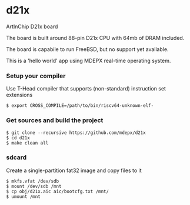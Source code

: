 # d21x

ArtInChip D21x board

The board is built around 88-pin D21x CPU with 64mb of DRAM included.

The board is capabile to run FreeBSD, but no support yet available.

This is a 'hello world' app using MDEPX real-time operating system.

### Setup your compiler

Use T-Head compiler that supports (non-standard) instruction set extensions

    $ export CROSS_COMPILE=/path/to/bin/riscv64-unknown-elf-

### Get sources and build the project
    $ git clone --recursive https://github.com/mdepx/d21x
    $ cd d21x
    $ make clean all

### sdcard ###

Create a single-partition fat32 image and copy files to it

    $ mkfs.vfat /dev/sdb
    $ mount /dev/sdb /mnt
    $ cp obj/d21x.aic aic/bootcfg.txt /mnt/
    $ umount /mnt
